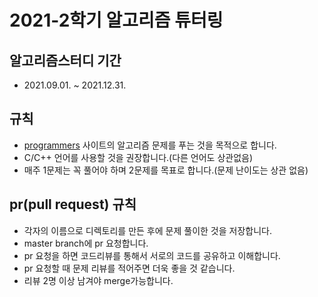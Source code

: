 
# 2021-2학기 알고리즘 튜터링
 
## 알고리즘스터디 기간
- 2021.09.01. ~ 2021.12.31.

## 규칙
- [programmers](https://programmers.co.kr/) 사이트의 알고리즘 문제를 푸는 것을 목적으로 합니다.
- C/C++ 언어를 사용할 것을 권장합니다.(다른 언어도 상관없음)
- 매주 1문제는 꼭 풀어야 하며 2문제를 목표로 합니다.(문제 난이도는 상관 없음)

## pr(pull request) 규칙
- 각자의 이름으로 디렉토리를 만든 후에 문제 풀이한 것을 저장합니다.
- master branch에 pr 요청합니다.
- pr 요청을 하면 코드리뷰를 통해서 서로의 코드를 공유하고 이해합니다.
- pr 요청할 때 문제 리뷰를 적어주면 더욱 좋을 것 같습니다.
- 리뷰 2명 이상 남겨야 merge가능합니다.